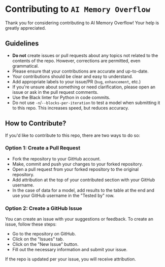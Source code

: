# Contributing to `AI Memory Overflow`

Thank you for considering contributing to AI Memory Overflow! Your help is greatly appreciated.

## Guidelines

- **Do not** create issues or pull requests about any topics not related to the contents of the repo. However, corrections are permitted, even grammatical.
- Please ensure that your contributions are accurate and up-to-date.
- Your contributions should be clear and easy to understand.
- Add appropriate labels to your issue/PR (`bug`, `enhancement`, etc.)
- If you're unsure about something or need clarification, please open an issue or ask in the pull request comments.
- Use the Black linter for Python in code commits.
- Do not use `-n`/`--blocks-per-iteration` to test a model when submitting it to this repo. This increases speed, but reduces accuracy.

## How to Contribute?

If you'd like to contribute to this repo, there are two ways to do so:

### Option 1: Create a Pull Request

- Fork the repository to your GitHub account.
- Make, commit and push your changes to your forked repository.
- Open a pull request from your forked repository to the original repository.
- Add attribution at the top of your contributed section with your GitHub username.
- In the case of data for a model, add results to the table at the end and use your GitHub username in the "Tested by" row.

### Option 2: Create a GitHub Issue

You can create an issue with your suggestions or feedback. To create an issue, follow these steps:

- Go to the repository on GitHub.
- Click on the "Issues" tab.
- Click on the "New Issue" button.
- Fill out the necessary information and submit your issue.

If the repo is updated per your issue, you will receive attribution.